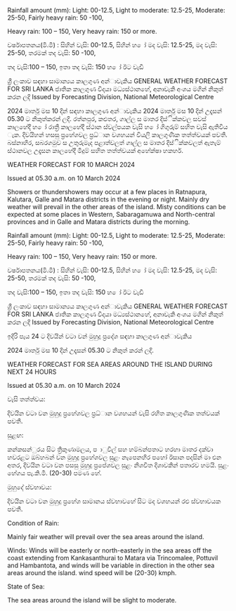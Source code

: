 Rainfall amount (mm): Light: 00-12.5, Light to moderate: 12.5-25, Moderate: 25-50, Fairly heavy rain: 50 -100,

Heavy rain: 100 – 150, Very heavy rain: 150 or more.

වර්ෂාපතනය(මි.මී) : සිහින් වැසි: 00-12.5, සිහින් හ ෝ මද වැසි: 12.5-25, මද වැසි: 25-50, තරමක් තද වැසි: 50 -100,

තද වැසි:100 – 150, ඉතා තද වැසි: 150 හ ෝ ඊට වැඩි

ශ්‍රී ලංකාව සඳහා සාමාන්‍යය කාලගුණ අන්‍ාවැකිය GENERAL WEATHER FORECAST FOR SRI LANKA ජාතික කාලගුණ විදයා මධ්‍යස්ථානහේ, අනාවැකි අංශය මගින් නිකුත් කරන ලදි Issued by Forecasting Division, National Meteorological Centre

2024 මාර්තු මස 10 දින්‍ සඳහා කාලගුණ අන්‍ාවැකිය 2024 මාර්තු මස 10 දින්‍ උදෑසන්‍ 05.30 ට නිකුත්කරන්‍ ලදි. රත්නපුර, කළුතර, ගාල්ල ස මාතර දිස්ික්කවල සවස් කාලහේදී හ ෝ රාත්‍රී කාලහේදී ස්ථාන ස්වල්පයක වැසි හ ෝ ගිගුරුම් සහිත වැසි ඇතිවිය ැක. දිවයිහන් හසසු ප්‍රහේශවල ප්‍රධ්‍ාන වශහයන් වියලි කාලගුණික තත්ත්වයක් පවතී. බස්නාහිර, සබරගමුව ස උතුරුමැද පළාත්වලත් ගාල්ල ස මාතර දිස්ික්කවලත් ඇතැම් ස්ථානවල උදෑසන කාලහේදී මීදුම් සහිත තත්ත්වයක් අහේක්ෂා හකහර්.

WEATHER FORECAST FOR 10 MARCH 2024

Issued at 05.30 a.m. on 10 March 2024

Showers or thundershowers may occur at a few places in Ratnapura, Kalutara, Galle and Matara districts in the evening or night. Mainly dry weather will prevail in the other areas of the island. Misty conditions can be expected at some places in Western, Sabaragamuwa and North-central provinces and in Galle and Matara districts during the morning.

Rainfall amount (mm): Light: 00-12.5, Light to moderate: 12.5-25, Moderate: 25-50, Fairly heavy rain: 50 -100,

Heavy rain: 100 – 150, Very heavy rain: 150 or more.

වර්ෂාපතනය(මි.මී) : සිහින් වැසි: 00-12.5, සිහින් හ ෝ මද වැසි: 12.5-25, මද වැසි: 25-50, තරමක් තද වැසි: 50 -100,

තද වැසි:100 – 150, ඉතා තද වැසි: 150 හ ෝ ඊට වැඩි

ශ්‍රී ලංකාව සඳහා සාමාන්‍යය කාලගුණ අන්‍ාවැකිය GENERAL WEATHER FORECAST FOR SRI LANKA ජාතික කාලගුණ විදයා මධ්‍යස්ථානහේ, අනාවැකි අංශය මගින් නිකුත් කරන ලදි Issued by Forecasting Division, National Meteorological Centre

ඉදිරි පැය 24 ට දිවයින්‍ වටා වන්‍ මුහුදු ප්‍රදේශ සඳහා කාලගුණ අන්‍ාවැකිය

2024 මාර්තු මස 10 දින්‍ උදෑසන්‍ 05.30 ට නිකුත් කරන්‍ ලදි.

WEATHER FORECAST FOR SEA AREAS AROUND THE ISLAND DURING NEXT 24 HOURS

Issued at 05.30 a.m. on 10 March 2024

වැසි තත්ත්වය:

දිවයින වටා වන මුහුදු ප්‍රහේශවල ප්‍රධ්‍ාන වශහයන් වැසි රහිත කාලගුණික තත්වයක් පවතී.

සුළඟ:

කන්කසන්ුරය සිට ත්‍රිකුණාමලය, ප ාුවිල් සහ හම්බන්පතාට හරහා මාතර දක්වා හවරළට ඔබ්හබන් වන මුහුදු ප්‍රහේශවල සුළං නැපෙනහිර පහෝ ඊසාන පදසින් මා එන අතර, දිවයින වටා වන පසසු මුහුදු ප්‍රපේශවල සුළං නිශචිත දිශාවකින් පතාරව හමයි. සුළං හේගය පැ.කි.මී. (20-30) පමණ හේ.

මුහුදේ ස්වභාවය:

දිවයින වටා වන මුහුදු ප්‍රහේශ සාමානය ස්වභාවහේ සිට මද වශහයන් රළු ස්වභාවයක පවතී.

Condition of Rain:

Mainly fair weather will prevail over the sea areas around the island.

Winds: Winds will be easterly or north-easterly in the sea areas off the coast extending from Kankasanthurai to Matara via Trincomalee, Pottuvil and Hambantota, and winds will be variable in direction in the other sea areas around the island. wind speed will be (20-30) kmph.

State of Sea:

The sea areas around the island will be slight to moderate.